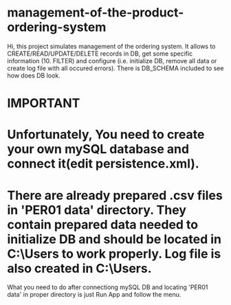 # management-of-the-product-ordering-system

Hi, this project simulates management of the ordering system. It allows to CREATE/READ/UPDATE/DELETE records in DB, get some specific information (10. FILTER) and configure (i.e. initialize DB, remove all data or create log file with all occured errors).
There is DB_SCHEMA included to see how does DB look.

# IMPORTANT
# Unfortunately, You need to create your own mySQL database and connect it(edit persistence.xml).
# There are already prepared .csv files in 'PER01 data' directory. They contain prepared data needed to initialize DB and should be located in C:\Users to work properly. Log file is also created in C:\Users.

What you need to do after connectiong mySQL DB and locating 'PER01 data' in proper directory is just Run App and follow the menu.
